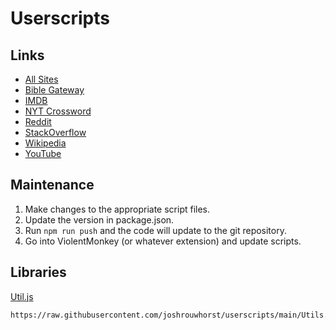 # Userscripts

## Links

- [All Sites](https://github.com/joshrouwhorst/userscripts/raw/main/All%20Sites.user.js)
- [Bible Gateway](https://github.com/joshrouwhorst/userscripts/raw/main/Bible%20Gateway.user.js)
- [IMDB](https://github.com/joshrouwhorst/userscripts/raw/main/IMDB.user.js)
- [NYT Crossword](https://github.com/joshrouwhorst/userscripts/raw/main/NYT%20Crossword.user.js)
- [Reddit](https://github.com/joshrouwhorst/userscripts/raw/main/Reddit.user.js)
- [StackOverflow](https://github.com/joshrouwhorst/userscripts/raw/main/StackOverflow.user.js)
- [Wikipedia](https://github.com/joshrouwhorst/userscripts/raw/main/Wikipedia.user.js)
- [YouTube](https://github.com/joshrouwhorst/userscripts/raw/main/Youtube.user.js)

## Maintenance

1. Make changes to the appropriate script files.
2. Update the version in package.json.
3. Run `npm run push` and the code will update to the git repository.
4. Go into ViolentMonkey (or whatever extension) and update scripts.

## Libraries

[Util.js](https://raw.githubusercontent.com/joshrouwhorst/userscripts/main/Utils.js)

```URL
https://raw.githubusercontent.com/joshrouwhorst/userscripts/main/Utils.js
```
